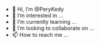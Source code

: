 - 👋 Hi, I’m @PeryKedy
- 👀 I’m interested in ...
- 🌱 I’m currently learning ...
- 💞️ I’m looking to collaborate on ...
- 📫 How to reach me ...

<!---
PeryKedy/PeryKedy is a ✨ special ✨ repository because its `README.md` (this file) appears on your GitHub profile.
You can click the Preview link to take a look at your changes.
--->
